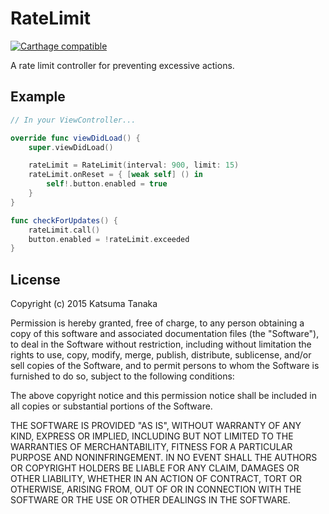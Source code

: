# RateLimit

[![Carthage compatible](https://img.shields.io/badge/Carthage-compatible-4BC51D.svg?style=flat)](https://github.com/Carthage/Carthage)

A rate limit controller for preventing excessive actions.


## Example

```swift
// In your ViewController...

override func viewDidLoad() {
    super.viewDidLoad()

    rateLimit = RateLimit(interval: 900, limit: 15)
    rateLimit.onReset = { [weak self] () in
        self!.button.enabled = true
    }
}

func checkForUpdates() {
    rateLimit.call()
    button.enabled = !rateLimit.exceeded
}
```


## License

Copyright (c) 2015 Katsuma Tanaka

Permission is hereby granted, free of charge, to any person obtaining a copy of this software and associated documentation files (the "Software"), to deal in the Software without restriction, including without limitation the rights to use, copy, modify, merge, publish, distribute, sublicense, and/or sell copies of the Software, and to permit persons to whom the Software is furnished to do so, subject to the following conditions:

The above copyright notice and this permission notice shall be included in all copies or substantial portions of the Software.

THE SOFTWARE IS PROVIDED "AS IS", WITHOUT WARRANTY OF ANY KIND, EXPRESS OR IMPLIED, INCLUDING BUT NOT LIMITED TO THE WARRANTIES OF MERCHANTABILITY, FITNESS FOR A PARTICULAR PURPOSE AND NONINFRINGEMENT. IN NO EVENT SHALL THE AUTHORS OR COPYRIGHT HOLDERS BE LIABLE FOR ANY CLAIM, DAMAGES OR OTHER LIABILITY, WHETHER IN AN ACTION OF CONTRACT, TORT OR OTHERWISE, ARISING FROM, OUT OF OR IN CONNECTION WITH THE SOFTWARE OR THE USE OR OTHER DEALINGS IN THE SOFTWARE.
